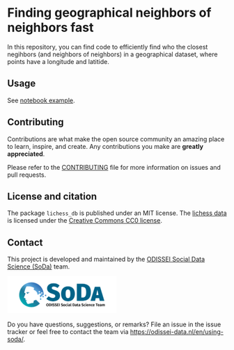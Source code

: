 # Finding geographical neighbors of neighbors fast

In this repository, you can find code to efficiently find who the closest negihbors (and neighbors of neighbors) in a geographical dataset, where points have a longitude and latitide.


## Usage

See [notebook example](https://github.com/sodascience/find_geo_peers_fast/blob/main/example_peers.ipynb).


## Contributing

Contributions are what make the open source community an amazing place
to learn, inspire, and create. Any contributions you make are **greatly
appreciated**.

Please refer to the
[CONTRIBUTING](https://github.com/sodascience/find_geo_peers_fast/blob/main/CONTRIBUTING.md)
file for more information on issues and pull requests.



## License and citation

The package `lichess_db` is published under an MIT license. 
The [lichess data](https://database.lichess.org/) is licensed under the [Creative Commons CC0 license](https://creativecommons.org/publicdomain/zero/1.0/).


## Contact

This project is developed and maintained by the [ODISSEI Social Data
Science (SoDa)](https://odissei-data.nl/nl/soda/) team.

<img src="soda_logo.png" alt="SoDa logo" width="250px"/>

Do you have questions, suggestions, or remarks? File an issue in the issue
tracker or feel free to contact the team via
https://odissei-data.nl/en/using-soda/.
